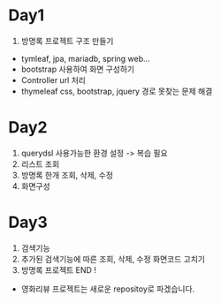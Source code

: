 # Day1

1) 방명록 프로젝트 구조 만들기
 - tymleaf, jpa, mariadb, spring web...
 - bootstrap 사용하여 화면 구성하기
 - Controller url 처리
 - thymeleaf css, bootstrap, jquery 경로 못찾는 문제 해결
 
# Day2

1) querydsl 사용가능한 환경 설정 -> 복습 필요
2) 리스트 조회
3) 방명록 한개 조회, 삭제, 수정
4) 화면구성

# Day3

1) 검색기능
2) 추가된 검색기능에 따른 조회, 삭제, 수정 화면코드 고치기
3) 방명록 프로젝트 END !


+ 영화리뷰 프로젝트는 새로운 repositoy로 파겠습니다.
